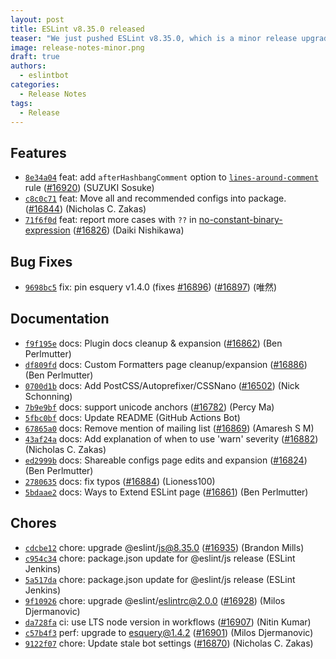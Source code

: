 ```yaml
---
layout: post
title: ESLint v8.35.0 released
teaser: "We just pushed ESLint v8.35.0, which is a minor release upgrade of ESLint. This release adds some new features and fixes several bugs found in the previous release."
image: release-notes-minor.png
draft: true
authors:
  - eslintbot
categories:
  - Release Notes
tags:
  - Release
---
```









## Features


* [`8e34a04`](https://github.com/eslint/eslint/commit/8e34a04e3a4395bce59bc6acadf84281abc11d18) feat: add `afterHashbangComment` option to [`lines-around-comment`](/docs/rules/lines-around-comment) rule ([#16920](https://github.com/eslint/eslint/issues/16920)) (SUZUKI Sosuke)
* [`c8c0c71`](https://github.com/eslint/eslint/commit/c8c0c715a2964cc1859b99f9d4f542675094d1d5) feat: Move all and recommended configs into package. ([#16844](https://github.com/eslint/eslint/issues/16844)) (Nicholas C. Zakas)
* [`71f6f0d`](https://github.com/eslint/eslint/commit/71f6f0dcd574320ee71c3eb1f313841899bdf260) feat: report more cases with `??` in [no-constant-binary-expression](/docs/rules/no-constant-binary-expression) ([#16826](https://github.com/eslint/eslint/issues/16826)) (Daiki Nishikawa)






## Bug Fixes


* [`9698bc5`](https://github.com/eslint/eslint/commit/9698bc5cdec1bbee567a6a489da82e87fe65d019) fix: pin esquery v1.4.0 (fixes [#16896](https://github.com/eslint/eslint/issues/16896)) ([#16897](https://github.com/eslint/eslint/issues/16897)) (唯然)




## Documentation


* [`f9f195e`](https://github.com/eslint/eslint/commit/f9f195ef12deb114fb86763010a23ea0cb4c78d1) docs: Plugin docs cleanup & expansion ([#16862](https://github.com/eslint/eslint/issues/16862)) (Ben Perlmutter)
* [`df809fd`](https://github.com/eslint/eslint/commit/df809fdedc5fc92df4be8340e28baedbde605b4f) docs: Custom Formatters page cleanup/expansion ([#16886](https://github.com/eslint/eslint/issues/16886)) (Ben Perlmutter)
* [`0700d1b`](https://github.com/eslint/eslint/commit/0700d1b14659bf39b1a08f082c44c9084cf676a8) docs: Add PostCSS/Autoprefixer/CSSNano ([#16502](https://github.com/eslint/eslint/issues/16502)) (Nick Schonning)
* [`7b9e9bf`](https://github.com/eslint/eslint/commit/7b9e9bf78bedb009fe2813308ede1f46502c3890) docs: support unicode anchors ([#16782](https://github.com/eslint/eslint/issues/16782)) (Percy Ma)
* [`5fbc0bf`](https://github.com/eslint/eslint/commit/5fbc0bffdd9f84feb43296eb502d1e484fb323f2) docs: Update README (GitHub Actions Bot)
* [`67865a0`](https://github.com/eslint/eslint/commit/67865a064cc1a4e320030299edc1cfdd1f9ac3b8) docs: Remove mention of mailing list ([#16869](https://github.com/eslint/eslint/issues/16869)) (Amaresh  S M)
* [`43af24a`](https://github.com/eslint/eslint/commit/43af24a88b939a62880c37d1332b02f677d82f16) docs: Add explanation of when to use 'warn' severity ([#16882](https://github.com/eslint/eslint/issues/16882)) (Nicholas C. Zakas)
* [`ed2999b`](https://github.com/eslint/eslint/commit/ed2999b38b4d61f5c278301738e294012d5d3c9e) docs: Shareable configs page edits and expansion ([#16824](https://github.com/eslint/eslint/issues/16824)) (Ben Perlmutter)
* [`2780635`](https://github.com/eslint/eslint/commit/27806358b5e1c4d37b63b1c61595e86ff03b5b42) docs: fix typos ([#16884](https://github.com/eslint/eslint/issues/16884)) (Lioness100)
* [`5bdaae2`](https://github.com/eslint/eslint/commit/5bdaae205c3a0089ea338b382df59e21d5b06436) docs: Ways to Extend ESLint page ([#16861](https://github.com/eslint/eslint/issues/16861)) (Ben Perlmutter)








## Chores


* [`cdcbe12`](https://github.com/eslint/eslint/commit/cdcbe127de20cbcc4e24131a808c13b1024e61a2) chore: upgrade @eslint/js@8.35.0 ([#16935](https://github.com/eslint/eslint/issues/16935)) (Brandon Mills)
* [`c954c34`](https://github.com/eslint/eslint/commit/c954c349c0c2f88919614efc95e1368c245582fd) chore: package.json update for @eslint/js release (ESLint Jenkins)
* [`5a517da`](https://github.com/eslint/eslint/commit/5a517da8e55f6de28e9c028c5627fa7d82945969) chore: package.json update for @eslint/js release (ESLint Jenkins)
* [`9f10926`](https://github.com/eslint/eslint/commit/9f10926d76be7cf675721b29bd5030e85cb4ab30) chore: upgrade @eslint/eslintrc@2.0.0 ([#16928](https://github.com/eslint/eslint/issues/16928)) (Milos Djermanovic)
* [`da728fa`](https://github.com/eslint/eslint/commit/da728fae6c4e5fdda74195e84d45d67ad5cafc45) ci: use LTS node version in workflows ([#16907](https://github.com/eslint/eslint/issues/16907)) (Nitin Kumar)
* [`c57b4f3`](https://github.com/eslint/eslint/commit/c57b4f3dc6383e452120381204ee4a7c874225a0) perf: upgrade to esquery@1.4.2 ([#16901](https://github.com/eslint/eslint/issues/16901)) (Milos Djermanovic)
* [`9122f07`](https://github.com/eslint/eslint/commit/9122f0764031dc36970df715bc5e16973890e18d) chore: Update stale bot settings ([#16870](https://github.com/eslint/eslint/issues/16870)) (Nicholas C. Zakas)


